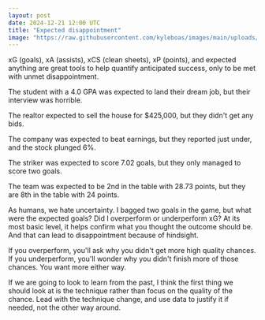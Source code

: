 ```yaml
---
layout: post
date: 2024-12-21 12:00 UTC
title: "Expected disappointment"
image: "https://raw.githubusercontent.com/kyleboas/images/main/uploads/2024/12/13/Image-13Dec2024_16:13:17.png"
---
```


xG (goals), xA (assists), xCS (clean sheets), xP (points), and expected anything are great tools to help quantify anticipated success, only to be met with unmet disappointment.

The student with a 4.0 GPA was expected to land their dream job, but their interview was horrible.

The realtor expected to sell the house for $425,000, but they didn't get any bids.

The company was expected to beat earnings, but they reported just under, and the stock plunged 6%.

The striker was expected to score 7.02 goals, but they only managed to score two goals.

The team was expected to be 2nd in the table with 28.73 points, but they are 8th in the table with 24 points.

As humans, we hate uncertainty. I bagged two goals in the game, but what were the expected goals? Did I overperform or underperform xG? At its most basic level, it helps confirm what you thought the outcome should be. And that can lead to disappointment because of hindsight.

If you overperform, you'll ask why you didn't get more high quality chances. If you underperform, you'll wonder why you didn't finish more of those chances. You want more either way.

If we are going to look to learn from the past, I think the first thing we should look at is the technique rather than focus on the quality of the chance. Lead with the technique change, and use data to justify it if needed, not the other way around.
